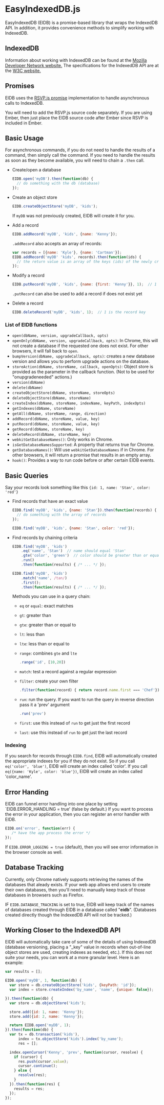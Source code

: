 # EasyIndexedDB.js

EasyIndexedDB (EIDB) is a promise-based library that wraps the IndexedDB API. In addition, it provides convenience methods to simplify working with IndexedDB.

## IndexedDB

Information about working with IndexedDB can be found at the [Mozilla Developer Network website.](https://developer.mozilla.org/en-US/docs/IndexedDB) The specifications for the IndexedDB API are at the [W3C website.](http://www.w3.org/TR/IndexedDB/)

## Promises

EIDB uses the [RSVP.js promise](https://github.com/tildeio/rsvp.js) implementation to handle asynchronous calls to IndexedDB.

You will need to add the RSVP.js source code separately. If you are using Ember, then just place the EIDB source code after Ember since RSVP is included in Ember.

## Basic Usage

For asynchronous commands, if you do not need to handle the results of a command, then simply call the command. If you need to handle the results as soon as they become available, you will need to chain a `.then` call.

* Create/open a database

    ```javascript
    EIDB.open('myDB').then(function(db) {
      // do something with the db (database)
    });
    ```

* Create an object store

    ```javascript
    EIDB.createObjectStore('myDB', 'kids');
    ```

    If `myDB` was not previously created, EIDB will create it for you.

* Add a record

    ```javascript
    EIDB.addRecord('myDB', 'kids', {name: 'Kenny'});
    ```

    `.addRecord` also accepts an array of records:

    ```javascript
    var records = [{name: 'Kyle'}, {name: 'Cartman'}];
    EIDB.addRecord('myDB' 'kids', records).then(function(ids) {
      // the return value is an array of the keys (ids) of the newly created records
    });
    ```

* Modify a record

    ```javascript
    EIDB.putRecord('myDB', 'kids', {name: {first: 'Kenny'}}, 1);  // 1 is the record key
    ```

    `.putRecord` can also be used to add a record if does not exist yet

* Delete a record

    ```javascript
    EIDB.deleteRecord('myDB', 'kids', 1);  // 1 is the record key
    ```

### List of EIDB functions
* `open(dbName, version, upgradeCallback, opts)`
* `openOnly(dbName, version, upgradeCallback, opts)`: In Chrome, this will not create a database if the requested one does not exist. For other browsers, it will fall back to `open`.
* `bumpVersion(dbName, upgradeCallback, opts)`: creates a new database version and allows you to perform upgrade actions on the database.
* `storeAction(dbName, storeName, callback, openOpts)`: Object store is provided as the parameter in the callback function. (Not to be used for "onupgradeneeded" actions.)
* `version(dbName)`
* `delete(dbName)`
* `createObjectStore(dbName, storeName, storeOpts)`
* `deleteObjectStore(dbName, storeName)`
* `createIndex(dbName, storeName, indexName, keyPath, indexOpts)`
* `getIndexes(dbName, storeName)`
* `getAll(dbName, storeName, range, direction)`
* `addRecord(dbName, storeName, value, key)`
* `putRecord(dbName, storeName, value, key)`
* `getRecord(dbName, storeName, key)`
* `deleteRecord(dbName, storeName, key)`
* `webkitGetDatabaseNames()`: Only works in Chrome.
* `isGetDatabaseNamesSupported`: A property that returns true for Chrome.
* `getDatabaseNames()`: Will use `webkitGetDatabaseNames` if in Chrome. For other browsers, it will return a promise that results in an empty array.
* `hook()`: Provides a way to run code before or after certain EIDB events.

## Basic Queries

Say your records look something like this `{id: 1, name: 'Stan', color: 'red'}`

* Find records that have an exact value

    ```javascript
    EIDB.find('myDB', 'kids', {name: 'Stan'}).then(function(records) {
      // do something with the array of records
    });
    ```
    ```javascript
    EIDB.find('myDB', 'kids', {name: 'Stan', color: 'red'});
    ```

* Find records by chaining criteria

    ```javascript
    EIDB.find('myDB', 'kids')
        .eq('name', 'Stan')  // name should equal 'Stan'
        .gte('color', 'green')  // color should be greater than or equal to 'green'
        .run()
        .then(function(results) { /* ... */ });
    ```

    ```javascript
    EIDB.find('myDB', 'kids')
        .match('name', /tan/)
        .first();
        .then(function(results) { /* ... */ });
    ```

    Methods you can use in a query chain:
    * `eq` or `equal`: exact matches
    * `gt`: greater than
    * `gte`: greater than or equal to
    * `lt`: less than
    * `lte`: less than or equal to
    * `range`: combines `gte` and `lte`

        ```javascript
        .range('id', [10,20])
        ```

    * `match`: test a record against a regular expression
    * `filter`: create your own filter

        ```javascript
        .filter(function(record) { return record.name.first === 'Chef'})
        ```

    * `run`: run the query. If you want to run the query in reverse direction pass it a 'prev' argument

        ```javascript
        .run('prev')
        ```

    * `first`: use this instead of `run` to get just the first record
    * `last`: use this instead of `run` to get just the last record

### Indexing
If you search for records through `EIDB.find`, EIDB will automatically created the appropriate indexes for you if they do not exist. So if you call `eq('color', 'blue')`, EIDB will create an index called 'color'. If you call `eq({name: 'Kyle', color: 'blue'})`, EIDB will create an index called 'color_name'.

## Error Handing

EIDB can funnel error handling into one place by setting `EIDB.ERROR_HANDLING = true' (false by default.) If you want to process the error in your application, then you can register an error handler with EIDB.

```javascript
EIDB.on('error', function(err) {
   /* have the app process the error */
});
```

If `EIDB.ERROR_LOGGING = true` (default), then you will see error information in the browser console as well.

## Database Tracking

Currently, only Chrome natively supports retrieving the names of the databases that aleady exists. If your web app allows end users to create their own databases, then you'll need to manually keep track of those databases in browsers such as Firefox.

IF `EIDB.DATABASE_TRACKING` is set to true, EIDB will keep track of the names of databases created through EIDB in a database called "__eidb__". (Databases created directly though the IndexedDB API will not be tracked.)

## Working Closer to the IndexedDB API
EIDB will automatically take care of some of the details of using IndexedDB (database versioning, placing a "_key" value in records when out-of-line object stores are used, creating indexes as needed, etc.). If this does not suite your needs, you can work at a more granular level. Here is an example:

```javascript
var results = [];

EIDB.open('myDB', 1, function(db) {
  var store = db.createObjectStore('kids', {keyPath: 'id'});
  var index = store.createIndex('by_name', 'name', {unique: false});

}).then(function(db) {
  var store = db.objectStore('kids');

  store.add({id: 1, name: 'Kenny'});
  store.add({id: 2, name: 'Kenny'});

  return EIDB.open('myDB', 1);
}).then(function(db) {
  var tx = db.transaction('kids'),
      index = tx.objectStore('kids').index('by_name');
      res = [];

  index.openCursor('Kenny', 'prev', function(cursor, resolve) {
    if (cursor) {
      res.push(cursor.value);
      cursor.continue();
    } else {
      resolve(res);
    }
  }).then(function(res) {
    results = res;
  });
});
```
